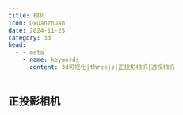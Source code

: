 ```yaml
---
title: 相机
icon: Dxuanzhuan
date: 2024-11-25
category: 3d
head:
  - - meta
    - name: keywords
      content: 3d可视化|threejs|正投影相机|透视相机
---
```


## 正投影相机

<CameraExample1/>
